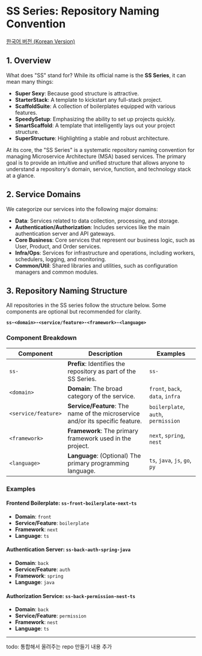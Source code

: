 # SS Series: Repository Naming Convention

[한국어 버전 (Korean Version)](./README_KO.md)

## 1. Overview

What does "SS" stand for? While its official name is the **SS Series**, it can mean many things:

- **Super Sexy**: Because good structure is attractive.
- **StarterStack**: A template to kickstart any full-stack project.
- **ScaffoldSuite**: A collection of boilerplates equipped with various features.
- **SpeedySetup**: Emphasizing the ability to set up projects quickly.
- **SmartScaffold**: A template that intelligently lays out your project structure.
- **SuperStructure**: Highlighting a stable and robust architecture.

At its core, the "SS Series" is a systematic repository naming convention for managing Microservice Architecture (MSA) based services. The primary goal is to provide an intuitive and unified structure that allows anyone to understand a repository's domain, service, function, and technology stack at a glance.

## 2. Service Domains

We categorize our services into the following major domains:

*   **Data**: Services related to data collection, processing, and storage.
*   **Authentication/Authorization**: Includes services like the main authentication server and API gateways.
*   **Core Business**: Core services that represent our business logic, such as User, Product, and Order services.
*   **Infra/Ops**: Services for infrastructure and operations, including workers, schedulers, logging, and monitoring.
*   **Common/Util**: Shared libraries and utilities, such as configuration managers and common modules.

## 3. Repository Naming Structure

All repositories in the SS series follow the structure below. Some components are optional but recommended for clarity.

**`ss-<domain>-<service/feature>-<framework>-<language>`**

### Component Breakdown

| Component           | Description                                                                                             | Examples                             |
| ------------------- | ------------------------------------------------------------------------------------------------------- | ------------------------------------ |
| `ss-`               | **Prefix**: Identifies the repository as part of the SS Series.                                         | `ss-`                                |
| `<domain>`          | **Domain**: The broad category of the service.                                                          | `front`, `back`, `data`, `infra`     |
| `<service/feature>` | **Service/Feature**: The name of the microservice and/or its specific feature.                          | `boilerplate`, `auth`, `permission`  |
| `<framework>`       | **Framework**: The primary framework used in the project.                                               | `next`, `spring`, `nest`             |
| `<language>`        | **Language**: (Optional) The primary programming language.                                              | `ts`, `java`, `js`, `go`, `py`       |

### Examples

#### Frontend Boilerplate: `ss-front-boilerplate-next-ts`

*   **Domain**: `front`
*   **Service/Feature**: `boilerplate`
*   **Framework**: `next`
*   **Language**: `ts`

#### Authentication Server: `ss-back-auth-spring-java`

*   **Domain**: `back`
*   **Service/Feature**: `auth`
*   **Framework**: `spring`
*   **Language**: `java`

#### Authorization Service: `ss-back-permission-nest-ts`

*   **Domain**: `back`
*   **Service/Feature**: `permission`
*   **Framework**: `nest`
*   **Language**: `ts`




---
todo: 통합해서 올려주는 repo 만들기 내용 추가 